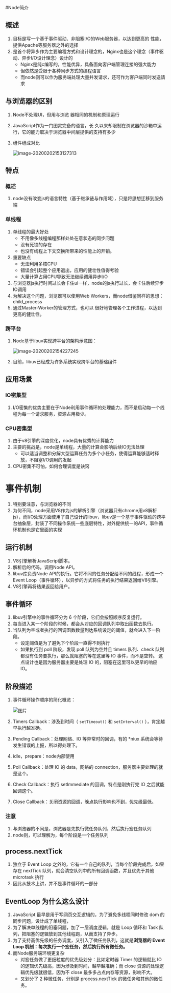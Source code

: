 #Node简介

## 概述

1. 目标是写一个基于事件驱动、非阻塞I/O的Web服务器，以达到更高的 性能，提供Apache等服务器之外的选择
2. 是首个将异步作为主要编程方式和设计理念的，Nginx也是这个理念（事件驱动、异步I/O设计理念）设计的
   - Nginx是纯c编写的，性能优异，具备面向客户端管理连接的强大能力
   - 但依然是受限于各种同步方式的编程语言
   - 而node则可以作为服务端处理大量并发请求，还可作为客户端同时发送请求

## 与浏览器的区别

1. Node不处理UI，但用与浏览 器相同的机制和原理运行

2. JavaScript作为一门图灵完备的语言，长 久以来却限制在浏览器的沙箱中运行，它的能力取决于浏览器中间层提供的支持有多少

3. 组件组成对比

   ![image-20200202153127313](1.node简介与事件机制.assets/image-20200202153127313.png)

## 特点

### 概述

1. node没有改变js的语言特性（基于继承链与作用域），只是将思想迁移到服务端

### 单线程

1. 单线程的最大好处
   - 不用像多线程编程那样处处在意状态的同步问题
   - 没有死锁的存在
   - 也没有线程上下文交换所带来的性能上的开销。
2. 重要缺点
   - 无法利用多核CPU
   - 错误会引起整个应用退出，应用的健壮性值得考验
   - 大量计算占用CPU导致无法继续调用异步I/O
3. 与浏览器js执行时间过长会卡住ui一样，node的js执行过长，会卡住后续异步IO调用
4. 为解决这个问题，浏览器可以使用Web Workers，而node借鉴同样的思想：child_process
5. 通过Master-Worker的管理方式，也可以 很好地管理各个工作进程，以达到更高的健壮性。

### 跨平台

1. Node基于libuv实现跨平台的架构示意图：

   ![image-20200202154227245](1.node简介与事件机制.assets/image-20200202154227245.png)

2. 目前，libuv已经成为许多系统实现跨平台的基础组件

## 应用场景

### IO密集型

1. I/O密集的优势主要在于Node利用事件循环的处理能力，而不是启动每一个线程为每一个请求服务，资源占用极少。

### CPU密集型

1. 由于v8引擎的深度优化，node具有优秀的计算能力
2. 主要的挑战是，node是单线程，大量的计算会影响后续IO无法处理
   - 可以适当调整和分解大型运算任务为多个小任务，使得运算能够适时释放，不阻塞I/O调用的发起
3. CPU密集不可怕，如何合理调度是诀窍



# 事件机制

1. 特别要注意，与浏览器的不同
2. 为何不同，node采用V8作为js的解析引擎（浏览器只有chrome用v8解析js），而I/O处理方面使用了自己设计的libuv，libuv是一个基于事件驱动的跨平台抽象层，封装了不同操作系统一些底层特性，对外提供统一的API，事件循环机制也是它里面的实现

## 运行机制

1. V8引擎解析JavaScript脚本。
2. 解析后的代码，调用Node API。
3. libuv库负责Node API的执行。它将不同的任务分配给不同的线程，形成一个Event Loop（事件循环），以异步的方式将任务的执行结果返回给V8引擎。
4. V8引擎再将结果返回给用户。

## 事件循环

1. libuv引擎中的事件循环分为 6 个阶段，它们会按照顺序反复运行。
2. 每当进入某一个阶段的时候，都会从对应的回调队列中取出函数去执行。
3. 当队列为空或者执行的回调函数数量到达系统设定的阈值，就会进入下一阶段。
   - 设定阈值是为了避免下个阶段一直得不到执行
   - 如果执行到 poll 阶段，发现 poll 队列为空并且 timers 队列、check 队列都没有任务要执行，那么就阻塞的等在这里等 IO 事件，而不是空转。 这点设计也是因为服务器主要是处理 IO 的，阻塞在这里可以更早的响应 IO。

## 阶段描述

1. 事件循环操作顺序的简化概览：

   ![图片](1.node简介与事件机制.assets/640)

2. Timers Callback：涉及到时间（ `setTimeout()` 和 `setInterval()` ），肯定越早执行越准确。

3. Pending Callback：处理网络、IO 等异常时的回调，有的 *niux 系统会等待发生错误的上报，所以得处理下。

4. idle，prepare：node内部使用

5. Poll Callback：处理 IO 的 data，网络的 connection，服务器主要处理的就是这个。

6. Check Callback：执行 setImmediate 的回调，特点是刚执行完 IO 之后就能回调这个。

7. Close Callback：关闭资源的回调，晚点执行影响也不到，优先级最低。

### 注意

1. 与浏览器的不同是，浏览器是先执行微任务队列，然后执行宏任务队列
2. node则，可以理解为，每个阶段是一个任务队列

## process.nextTick

1. 独立于 Event Loop 之外的，它有一个自己的队列，当每个阶段完成后，如果存在 nextTick 队列，就会清空队列中的所有回调函数，并且优先于其他 microtask 执行
2. 因此从技术上讲，并不是事件循环的一部分



##  EventLoop 为什么这么设计

1. JavaScript 最早是用于写网页交互逻辑的，为了避免多线程同时修改 dom 的同步问题，设计成了单线程，
2. 为了解决单线程的阻塞问题，加了一层调度逻辑，就是 Loop 循环和 Task 队列，把阻塞的逻辑放到其他线程跑，从而支持了异步。
3. 为了支持高优先级的任务调度，又引入了微任务队列，这就是**浏览器的 Event Loop 机制：每次执行一个宏任务，然后执行所有微任务。**
4. 而Node服务端环境更复杂
   - 对宏任务做了更细粒度的优先级划分：比如定时器 Timer 的逻辑就比 IO 的逻辑优先级高，因为涉及到时间，越早越准确；而 close 资源的处理逻辑优先级就很低，因为不 close 最多多占点内存等资源，影响不大。
   - 又划分了 2 种微任务，分别是 process.nextTick 的微任务和其他的微任务。









